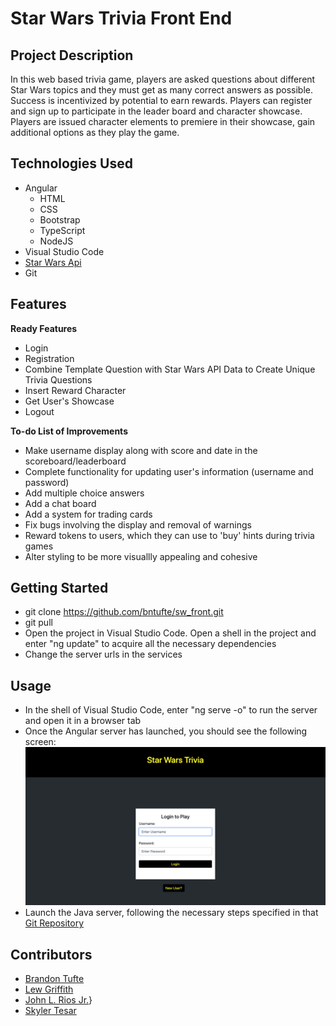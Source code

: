 # Star Wars Trivia Front End

## Project Description
In this web based trivia game, players are asked questions about different Star Wars topics and they must get as many correct answers as possible. Success is incentivized by potential to earn rewards. Players can register and sign up to participate in the leader board and character showcase. Players are issued character elements to premiere in their showcase, gain additional options as they play the game.

## Technologies Used
* Angular
	* HTML
	* CSS
	* Bootstrap
	* TypeScript
	* NodeJS
* Visual Studio Code
* [Star Wars Api](https://swapi.dev/)
* Git

## Features
**Ready Features**
* Login
* Registration
* Combine Template Question with Star Wars API Data to Create Unique Trivia Questions
* Insert Reward Character
* Get User's Showcase
* Logout

**To-do List of Improvements**
* Make username display along with score and date in the scoreboard/leaderboard
* Complete functionality for updating user's information (username and password)
* Add multiple choice answers
* Add a chat board
* Add a system for trading cards
* Fix bugs involving the display and removal of warnings
* Reward tokens to users, which they can use to 'buy' hints during trivia games
* Alter styling to be more visuallly appealing and cohesive

## Getting Started
* git clone https://github.com/bntufte/sw_front.git
* git pull
* Open the project in Visual Studio Code. Open a shell in the project and enter "ng update" to acquire all the necessary dependencies
* Change the server urls in the services

## Usage
* In the shell of Visual Studio Code, enter "ng serve -o" to run the server and open it in a browser tab
* Once the Angular server has launched, you should see the following screen:
![](./StarWarsFrontEndLoginScreen.png)
* Launch the Java server, following the necessary steps specified in that [Git Repository](https://github.com/bntufte/sw_back)

## Contributors
* [Brandon Tufte](https://github.com/bntufte)
* [Lew Griffith](https://github.com/logriffith)
* [John L. Rios Jr.](https://github.com/jlrjr98)}
* [Skyler Tesar](https://github.com/skytsar)